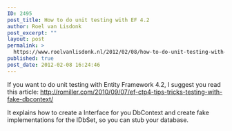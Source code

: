 ```yaml
---
ID: 2495
post_title: How to do unit testing with EF 4.2
author: Roel van Lisdonk
post_excerpt: ""
layout: post
permalink: >
  https://www.roelvanlisdonk.nl/2012/02/08/how-to-do-unit-testing-with-ef-4-2/
published: true
post_date: 2012-02-08 16:24:46
---
```

<p align="left">If you want to do unit testing with Entity Framework 4.2, I suggest you read this article: <a href="http://romiller.com/2010/09/07/ef-ctp4-tips-tricks-testing-with-fake-dbcontext/">http://romiller.com/2010/09/07/ef-ctp4-tips-tricks-testing-with-fake-dbcontext/</a></p>  <p align="left">It explains how to create a Interface for you DbContext and create fake implementations for the IDbSet, so you can stub your database.</p>